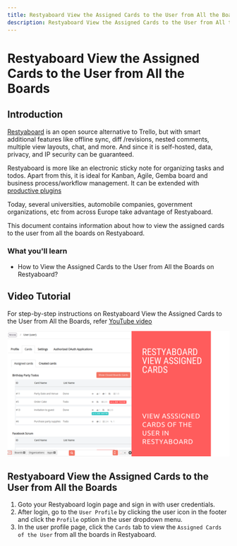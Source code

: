 ```yaml
---
title: Restyaboard View the Assigned Cards to the User from All the Boards
description: Restyaboard View the Assigned Cards to the User from All the Boards
---
```


# Restyaboard View the Assigned Cards to the User from All the Boards

## Introduction

[Restyaboard](https://restya.com/board) is an open source alternative to Trello, but with smart additional features like offline sync, diff /revisions, nested comments, multiple view layouts, chat, and more. And since it is self-hosted, data, privacy, and IP security can be guaranteed.

Restyaboard is more like an electronic sticky note for organizing tasks and todos. Apart from this, it is ideal for Kanban, Agile, Gemba board and business process/workflow management. It can be extended with [productive plugins](https://restya.com/board/apps "productive plugins")

Today, several universities, automobile companies, government organizations, etc from across Europe take advantage of Restyaboard.

This document contains information about how to view the assigned cards to the user from all the boards on Restyaboard.

### What you'll learn

*   How to View the Assigned Cards to the User from All the Boards on Restyaboard?

## Video Tutorial

For step-by-step instructions on Restyaboard View the Assigned Cards to the User from All the Boards, refer [YouTube video](https://www.youtube.com/watch?v=r7njxuihiZ8 "Watch video on Restyaboard View the Assigned Cards to the User from All the Boards")

[![Restyaboard View the Assigned Cards to the User from All the Boards](restyaboard-view-assigned-cards.png)](https://www.youtube.com/watch?v=r7njxuihiZ8 "Watch video on Restyaboard View the Assigned Cards to the User from All the Boards")

## Restyaboard View the Assigned Cards to the User from All the Boards

1.  Goto your Restyaboard login page and sign in with user credentials.
2.  After login, go to the `User Profile` by clicking the user icon in the footer and click the `Profile` option in the user dropdown menu.
3.  In the user profile page, click the `Cards` tab to view the `Assigned Cards of the User` from all the boards in Restyaboard.
